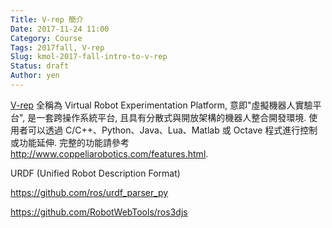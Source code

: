 ```yaml
---
Title: V-rep 簡介
Date: 2017-11-24 11:00
Category: Course
Tags: 2017fall, V-rep
Slug: kmol-2017-fall-intro-to-v-rep
Status: draft
Author: yen
---
```


[V-rep] 全稱為 Virtual Robot Experimentation Platform, 意即"虛擬機器人實驗平台",  是一套跨操作系統平台, 且具有分散式與開放架構的機器人整合開發環境. 使用者可以透過 C/C++、Python、Java、Lua、Matlab 或 Octave 程式進行控制或功能延伸. 完整的功能請參考 <http://www.coppeliarobotics.com/features.html>.

<!-- PELICAN_END_SUMMARY -->

[V-rep]: http://www.coppeliarobotics.com/

URDF (Unified Robot Description Format)

https://github.com/ros/urdf_parser_py

https://github.com/RobotWebTools/ros3djs